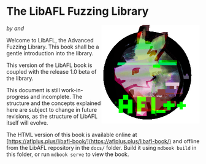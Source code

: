 # The LibAFL Fuzzing Library

 <img align="right" src="https://github.com/AFLplusplus/Website/raw/master/static/logo_256x256.png" alt="AFL++ Logo">

*by <ANONYMIZED> and <ANONYMIZED>*

Welcome to LibAFL, the Advanced Fuzzing Library.
This book shall be a gentle introduction into the library.

This version of the LibAFL book is coupled with the release 1.0 beta of the library.

This document is still work-in-progress and incomplete. The structure and the concepts explained here are subject to change in future revisions, as the structure of LibAFL itself will evolve.

The HTML version of this book is available online at [https://aflplus.plus/libafl-book/](https://aflplus.plus/libafl-book/) and offline from the LibAFL repository in the `docs/` folder.
Build it using `mdbook build` in this folder, or run `mdbook serve` to view the book.
